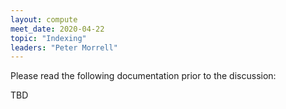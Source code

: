 ```yaml
---
layout: compute
meet_date: 2020-04-22
topic: "Indexing"
leaders: "Peter Morrell"
---
```


Please read the following documentation prior to the discussion:

TBD

